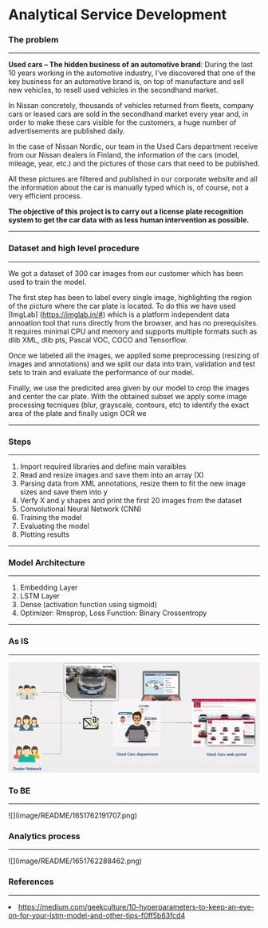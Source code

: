 # Analytical Service Development

### The problem
<hr>

**Used cars – The hidden business of an automotive brand**: During the last 10 years working in the automotive industry, I’ve discovered that one of the key business for an automotive brand is, on top of manufacture and sell new vehicles, to resell used vehicles in the secondhand market.

In Nissan concretely, thousands of vehicles returned from fleets, company cars or leased cars are sold in the secondhand market every year and, in order to make these cars visible for the customers, a huge number of advertisements are published daily.

In the case of Nissan Nordic, our team in the Used Cars department receive from our Nissan dealers in Finland, the information of the cars (model, mileage, year, etc.) and the pictures of those cars that need to be published.

All these pictures are filtered and published in our corporate website and all the information about the car is manually typed which is, of course,  not a very efficient process.

**The objective of this project is to carry out a license plate recognition system to get the car data with as less human intervention as possible.**
<hr>

### Dataset and high level procedure
<hr>

We got a dataset of 300 car images from our customer which has been used to train the model.

The first step has been to label every single image, highlighting the region of the picture where the car plate is located. To do this we have used [ImgLab] (https://imglab.in/#) which is a platform independent data annoation tool that runs directly from the browser, and has no prerequisites. It requires minimal CPU and memory and supports multiple formats such as dlib XML, dlib pts, Pascal VOC, COCO and Tensorflow.

Once we labeled all the images, we applied some preprocessing (resizing of images and annotations) and we split our data into train, validation and test sets to train and evaluate the performance of our model.

Finally, we use the predicited area given by our model to crop the images and center the car plate. With the obtained subset we apply some image processing tecniques (blur, grayscale, contours, etc) to identify the exact area of the plate and finally usign OCR we
<hr>

### Steps
<hr>
<ol type="1">
    <li>Import required libraries and define main varaibles</li>
    <li>Read and resize images and save them into an array (X)</li>
    <li>Parsing data from XML annotations, resize them to fit the new image sizes and save them into y</li>
    <li>Verfy X and y shapes and print the first 20 images from the dataset</li>
    <li>Convolutional Neural Network (CNN)</li>
    <li>Training the model</li>
    <li>Evaluating the model</li>
    <li>Plotting results</li>
</ol>
<hr>

### Model Architecture
<hr>

<ol type="1">
    <li>Embedding Layer</li>
    <li>LSTM Layer</li>
    <li>Dense (activation function using sigmoid)</li>
    <li>Optimizer: Rmsprop, Loss Function: Binary Crossentropy</li>
</ol>
<hr>

### As IS
<hr>

![](image/README/1651762094471.png)

### To BE
<hr>
![](image/README/1651762191707.png)

### Analytics process
<hr>
![](image/README/1651762288462.png)

### References
<hr>
<li><a href=https://medium.com/geekculture/10-hyperparameters-to-keep-an-eye-on-for-your-lstm-model-and-other-tips-f0ff5b63fcd4>
    https://medium.com/geekculture/10-hyperparameters-to-keep-an-eye-on-for-your-lstm-model-and-other-tips-f0ff5b63fcd4
</li>
